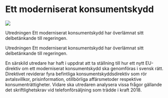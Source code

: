 # Ett moderniserat konsumentskydd

![](/contentassets/ee1c02c18e604a509ad6a5a68419c1f7/sou_17_omslag_fram_2021.jpg?width=150&quality=85)

Utredningen Ett moderniserat konsumentskydd har överlämnat sitt delbetänkande till regeringen.

Utredningen Ett moderniserat konsumentskydd har överlämnat sitt delbetänkande till regeringen.

En särskild utredare har haft i uppdrat att ta ställning till hur ett nytt EU-direktiv om ett moderniserat konsumentskydd ska genomföras i svensk rätt. Direktivet reviderar fyra befintliga konsumentskyddsdirektiv som rör avtalsvillkor, prisinformation, otillbörliga affärsmetoder respektive konsumenträttigheter. Vidare ska utredaren analysera vissa frågor gällande det skriftlighetskrav vid telefonförsäljning som trädde i kraft 2018.
